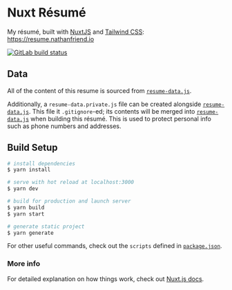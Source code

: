 # Nuxt Résumé

My résumé, built with [NuxtJS](https://nuxtjs.org/guide/installation) and
[Tailwind CSS](https://tailwindcss.com/): https://resume.nathanfriend.io

<a href="https://gitlab.com/nfriend/nuxt-resume/pipelines" target="_blank"><img
  src="https://gitlab.com/nfriend/nuxt-resume/badges/master/pipeline.svg"
  alt="GitLab build status"></a>

## Data

All of the content of this resume is sourced from
[`resume-data.js`](./resume-data.js).

Additionally, a `resume-data.private.js` file can be created alongside
[`resume-data.js`](./resume-data.js). This file it `.gitignore`-ed; its contents
will be merged into [`resume-data.js`](./resume-data.js) when building this
résumé. This is used to protect personal info such as phone numbers and
addresses.

## Build Setup

```bash
# install dependencies
$ yarn install

# serve with hot reload at localhost:3000
$ yarn dev

# build for production and launch server
$ yarn build
$ yarn start

# generate static project
$ yarn generate
```

For other useful commands, check out the `scripts` defined in
[`package.json`](./package.json).

### More info

For detailed explanation on how things work, check out [Nuxt.js
docs](https://nuxtjs.org).
